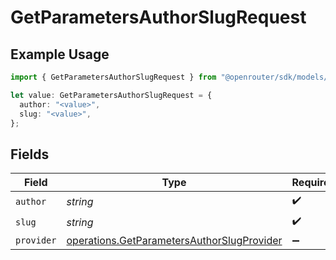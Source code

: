 # GetParametersAuthorSlugRequest

## Example Usage

```typescript
import { GetParametersAuthorSlugRequest } from "@openrouter/sdk/models/operations";

let value: GetParametersAuthorSlugRequest = {
  author: "<value>",
  slug: "<value>",
};
```

## Fields

| Field                                                                                                    | Type                                                                                                     | Required                                                                                                 | Description                                                                                              |
| -------------------------------------------------------------------------------------------------------- | -------------------------------------------------------------------------------------------------------- | -------------------------------------------------------------------------------------------------------- | -------------------------------------------------------------------------------------------------------- |
| `author`                                                                                                 | *string*                                                                                                 | :heavy_check_mark:                                                                                       | N/A                                                                                                      |
| `slug`                                                                                                   | *string*                                                                                                 | :heavy_check_mark:                                                                                       | N/A                                                                                                      |
| `provider`                                                                                               | [operations.GetParametersAuthorSlugProvider](../../models/operations/getparametersauthorslugprovider.md) | :heavy_minus_sign:                                                                                       | N/A                                                                                                      |